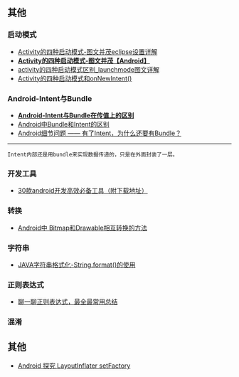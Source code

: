 ## 其他


### 启动模式
- [Activity的四种启动模式-图文并茂eclipse设置详解](http://blog.csdn.net/guofengpu/article/details/52058454)
- [**Activity的四种启动模式-图文并茂【Android】**](http://blog.csdn.net/qq_31753145/article/details/50833754)
- [activity的四种启动模式区别_launchmode图文详解](http://blog.csdn.net/androidstar_cn/article/details/52730476)
- [Activity的四种启动模式和onNewIntent()](http://blog.csdn.net/linghu_java/article/details/17266603)

### Android-Intent与Bundle
- [**Android-Intent与Bundle在传值上的区别**](http://blog.csdn.net/u014657752/article/details/47301569)
- [Android中Bundle和Intent的区别](https://www.cnblogs.com/jeffen/p/6835622.html)
- [Android细节问题 —— 有了Intent，为什么还要有Bundle？](https://www.jianshu.com/p/e9db0797293b)

---

```
Intent内部还是用bundle来实现数据传递的，只是在外面封装了一层。
```


### 开发工具
- [30款android开发高效必备工具（附下载地址）](http://www.cniao5.com/forum/thread/1744a590cb5f11e7b6be00163e0230fa)

### 转换
- [Android中 Bitmap和Drawable相互转换的方法](http://blog.csdn.net/hezhipin610039/article/details/7899248/)

### 字符串
- [JAVA字符串格式化-String.format()的使用](http://www.cnblogs.com/happyday56/p/3996498.html)

### 正则表达式
- [聊一聊正则表达式，最全最常用总结](https://www.jianshu.com/p/4513caf3eb7a)

### 混淆

## 其他
- [ Android 探究 LayoutInflater setFactory](http://blog.csdn.net/lmj623565791/article/details/51503977)

